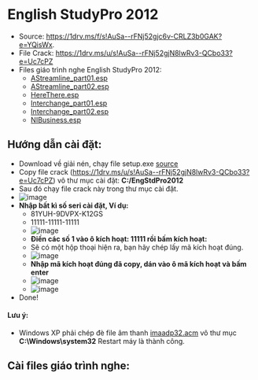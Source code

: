 # English StudyPro 2012
- Source: https://1drv.ms/f/s!AuSa--rFNj52gjc6v-CRLZ3b0GAK?e=YQisWx.
- File Crack: https://1drv.ms/u/s!AuSa--rFNj52gjN8lwRv3-QCbo33?e=Uc7cPZ
- Files giáo trình nghe English StudyPro 2012:
  - [AStreamline_part01.esp](https://1drv.ms/u/s!AuSa--rFNj52gjC6YudQSkhSv2ol?e=3yZuY9)
  - [AStreamline_part02.esp](https://1drv.ms/u/s!AuSa--rFNj52gi13hN7NpZ8qIjuQ?e=aRVrZL)
  - [HereThere.esp](https://1drv.ms/u/s!AuSa--rFNj52gi6tGpKI4rcmMBa3?e=DEhUEi)
  - [Interchange_part01.esp](https://1drv.ms/u/s!AuSa--rFNj52gjXFZmV4xOlYj0LK?e=SUdU3V)
  - [Interchange_part02.esp](https://1drv.ms/u/s!AuSa--rFNj52gjHTUTVQ_DB3cHob?e=OCg7CI)
  - [NIBusiness.esp](https://1drv.ms/u/s!AuSa--rFNj52gjI7MJF-eKSFYLcZ?e=QV5Syj)

## Hướng dẫn cài đặt: 
  - Download về giải nén, chạy file setup.exe [source](https://1drv.ms/f/s!AuSa--rFNj52gjc6v-CRLZ3b0GAK?e=YQisWx)
  - Copy file crack (https://1drv.ms/u/s!AuSa--rFNj52gjN8lwRv3-QCbo33?e=Uc7cPZ) vô thư mục cài đặt: **C:/EngStdPro2012**
  - Sau đó chạy file crack này trong thư mục cài đặt.
  - ![image](https://github.com/BsNgChiThanh/EnglishStudyPro2012/assets/82578024/638ed156-ace4-48a9-b53c-7b36d6c18c0a)
  - **Nhập bất kì số seri cài đặt, Ví dụ:**
    - 81YUH-9DVPX-K12GS
    - 11111-11111-11111
    - ![image](https://github.com/BsNgChiThanh/EnglishStudyPro2012/assets/82578024/74a43f25-b58f-40e4-8006-205dbee95e4e)   
    - **Điền các số 1 vào ô kích hoạt: 11111 rồi bấm kích hoạt:**
    - Sẽ có một hộp thoại hiện ra, bạn hãy chép lấy mã kích hoạt đúng.
    - ![image](https://github.com/BsNgChiThanh/EnglishStudyPro2012/assets/82578024/031c3a08-1962-480d-9a7a-66147556d705)
    - **Nhập mã kích hoạt đúng đã copy, dán vào ô mã kích hoạt và bấm enter**
    - ![image](https://github.com/BsNgChiThanh/EnglishStudyPro2012/assets/82578024/b895ab33-8ded-4c51-a4f3-9b42bc6e8179)
    - ![image](https://github.com/BsNgChiThanh/EnglishStudyPro2012/assets/82578024/6c97e362-6a9d-4337-aab2-a0ee714e59d5) 
  - Done!

#### Lưu ý:
  - Windows XP phải chép đè file âm thanh [imaadp32.acm](https://1drv.ms/u/s!AuSa--rFNj52gi_FqDijHa26c1-c?e=pFeioH) vô thư mục **C:\Windows\system32** Restart máy là thành công.

## Cài files giáo trình nghe:
